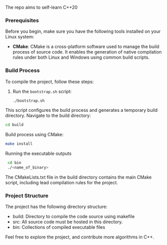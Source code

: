 The repo aims to self-learn C++20 

### Prerequisites

Before you begin, make sure you have the following tools installed on your Linux system:

- **CMake**: CMake is a cross-platform software used to manage the build process of source code. It enables the generation of native compilation rules under both Linux and Windows using common build scripts.

### Build Process

To compile the project, follow these steps:

1. Run the `bootstrap.sh` script:

   ```bash
   ./bootstrap.sh
   ```

This script configures the build process and generates a temporary build directory. Navigate to the build directory:

  ```bash
  cd build
  ```

Build process using CMake:

   ```bash
   make install
  ```

Running the executable outputs
  ```bash
   cd bin
   ./<name_of_binary>
  ```

The CMakeLists.txt file in the build directory contains the main CMake script, including lead compilation rules for the project.

### Project Structure
The project has the following directory structure:

* build: Directory to compile the code source using makefile
* src: All source code must be hosted in this directory.
* bin: Collections of compiled executable files


Feel free to explore the project, and contribute more algorithms in C++.
